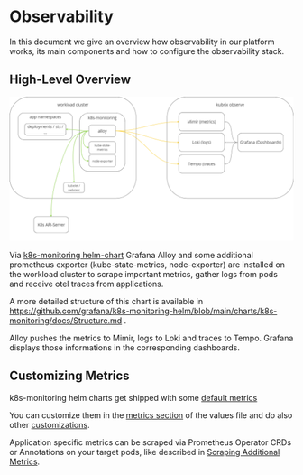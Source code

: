 # Observability

In this document we give an overview how observability in our platform works, its main components and how to configure the observability stack.

## High-Level Overview

![image](img/kuberix-observe-topology.png)

Via [k8s-monitoring helm-chart](https://github.com/grafana/k8s-monitoring-helm) Grafana Alloy and some additional prometheus exporter (kube-state-metrics, node-exporter) are installed on the workload cluster to scrape important metrics, gather logs from pods and receive otel traces from applications.

A more detailed structure of this chart is available in https://github.com/grafana/k8s-monitoring-helm/blob/main/charts/k8s-monitoring/docs/Structure.md .

Alloy pushes the metrics to Mimir, logs to Loki and traces to Tempo. Grafana displays those informations in the corresponding dashboards.

## Customizing Metrics

k8s-monitoring helm charts get shipped with some [default metrics](https://github.com/grafana/k8s-monitoring-helm/blob/main/charts/k8s-monitoring/default_allow_lists/README.md)

You can customize them in the [metrics section](https://github.com/suxess-it/sx-cnp-oss/blob/a610b6fafc1852326609fa9b5697b7163ab361f7/platform-apps/charts/k8s-monitoring/values-uibklab.yaml#L27-L99) of the values file and do also other [customizations](https://github.com/grafana/k8s-monitoring-helm/blob/main/charts/k8s-monitoring/docs/Customizations.md).

Application specific metrics can be scraped via Prometheus Operator CRDs or Annotations on your target pods, like described in [Scraping Additional Metrics](https://github.com/grafana/k8s-monitoring-helm/blob/main/charts/k8s-monitoring/docs/ScrapeApplicationMetrics.md).
